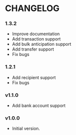 # CHANGELOG 

### 1.3.2
* Improve documentation
* Add transaction support
* Add bulk anticipation support
* Add transfer support
* Fix bugs

### 1.2.1
* Add recipient support
* Fix bugs

### v1.1.0
* Add bank account support

### v1.0.0
* Initial version.
